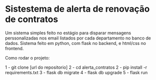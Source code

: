# Sistestema de alerta de renovação de contratos

Um sistema simples feito no estágio para disparar mensagens perssonalizadas nos email listados por cada departamento no banco de dados.
Sistema feito em python, com flask no backend, e html/css no frontend.

Como rodar o projeto:

1 - git clone [url do repositorio]
2 - cd alerta_contratos
2 - pip install -r requirements.txt
3 - flask db migrate
4 - flask db upgrade
5 - flask run
